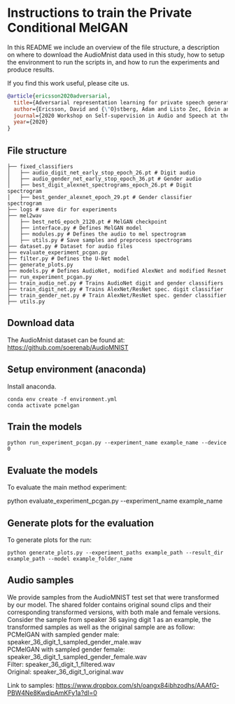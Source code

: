 # Instructions to train the Private Conditional MelGAN
In this README we include an overview of the file structure, a description on where to download the AudioMnist data used in this study, how to setup the environment to run the scripts in, and how to run the experiments and produce results.

If you find this work useful, please cite us.
```bibtex
@article{ericsson2020adversarial,
  title={Adversarial representation learning for private speech generation},
  author={Ericsson, David and {\"O}stberg, Adam and Listo Zec, Edvin and Martinsson, John and Mogren, Olof},
  journal={2020 Workshop on Self-supervision in Audio and Speech at the 37th International Conference on Machine Learning},
  year={2020}
}
```


## File structure



	├── fixed_classifiers
	│   ├── audio_digit_net_early_stop_epoch_26.pt # Digit audio
 	│   ├── audio_gender_net_early_stop_epoch_36.pt # Gender audio
 	│   ├── best_digit_alexnet_spectrograms_epoch_26.pt # Digit spectrogram
	│   ├── best_gender_alexnet_epoch_29.pt # Gender classifier spectrogram
	├── logs # save dir for experiments
	├── mel2wav
	│   ├── best_netG_epoch_2120.pt # MelGAN checkpoint
	│   ├── interface.py # Defines MelGAN model
	│   ├── modules.py # Defines the audio to mel spectrogram
	│   ├── utils.py # Save samples and preprocess spectrograms
	├── dataset.py # Dataset for audio files
	├── evaluate_experiment_pcgan.py
	├── filter.py # Defines the U-Net model
	├── generate_plots.py
	├── models.py # Defines AudioNet, modified AlexNet and modified Resnet
	├── run_experiment_pcgan.py
	├── train_audio_net.py # Trains AudioNet digit and gender classifiers
	├── train_digit_net.py # Trains AlexNet/ResNet spec. digit classifier
	├── train_gender_net.py # Train AlexNet/ResNet spec. gender classifier
	├── utils.py



## Download data
The AudioMnist dataset can be found at: https://github.com/soerenab/AudioMNIST


## Setup environment (anaconda)
Install anaconda.

	conda env create -f environment.yml
	conda activate pcmelgan


## Train the models

	python run_experiment_pcgan.py --experiment_name example_name --device 0


## Evaluate the models
To evaluate the main method experiment:

  python evaluate_experiment_pcgan.py --experiment_name example_name



## Generate plots for the evaluation
To generate plots for the run:

	python generate_plots.py --experiment_paths example_path --result_dir example_path --model example_folder_name


## Audio samples
We provide samples from the AudioMNIST test set that were transformed by our model. The shared folder contains original sound clips and their corresponding transformed versions, with both male and female versions. Consider the sample from speaker 36 saying digit 1 as an example, the transformed samples as well as the original sample are as follow:
PCMelGAN with sampled gender male: speaker_36_digit_1_sampled_gender_male.wav  
PCMelGAN with sampled gender female: speaker_36_digit_1_sampled_gender_female.wav  
Filter: speaker_36_digit_1_filtered.wav  
Original: speaker_36_digit_1_original.wav  

Link to samples: https://www.dropbox.com/sh/oangx84ibhzodhs/AAAfG-PBW4Ne8KwdipAmKFy1a?dl=0
